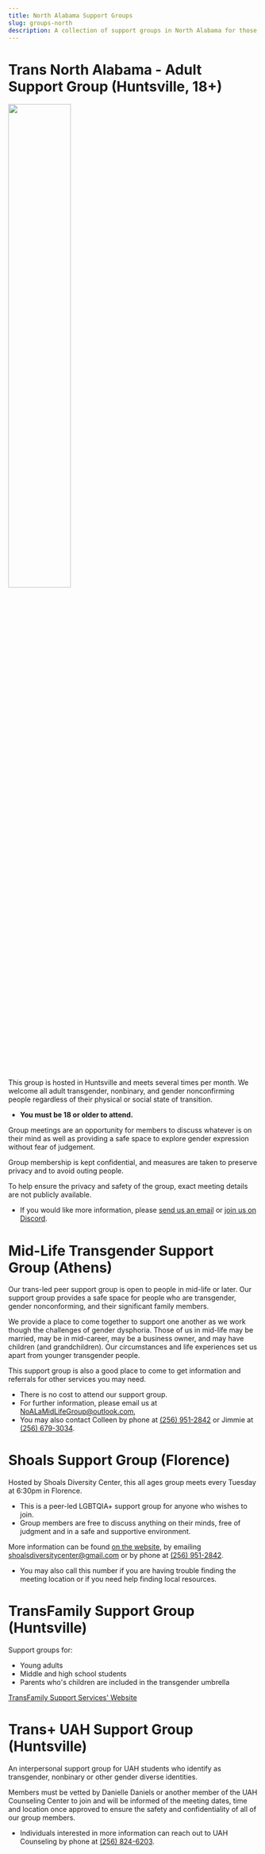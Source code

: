 ```yaml
---
title: North Alabama Support Groups
slug: groups-north
description: A collection of support groups in North Alabama for those included in the transgender umbrella.
---
```


# Trans North Alabama - Adult Support Group (Huntsville, 18+)

[<img src="/extra_static/tna-logo.png" width="50%" />][tna-discord]

This group is hosted in Huntsville and meets several times per month. We
welcome all adult transgender, nonbinary, and gender nonconfirming people regardless of
their physical or social state of transition.

- **You must be 18 or older to attend.**

Group meetings are an opportunity for members to discuss whatever is on their
mind as well as providing a safe space to explore gender expression without fear of judgement.

Group membership is kept confidential, and measures are taken to preserve privacy and to avoid outing people.

To help ensure the privacy and safety of the group, exact meeting details are
not publicly available.

- If you would like more information, please [send us an
  email][email-tna] or [join us on Discord][tna-discord].

# Mid-Life Transgender Support Group (Athens)

Our trans-led peer support group is open to people in mid-life or later. Our
support group provides a safe space for people who are transgender, gender
nonconforming, and their significant family members.

We provide a place to come together to support one another as we work though
the challenges of gender dysphoria. Those of us in mid-life may be married,
may be in mid-career, may be a business owner, and may have children
(and grandchildren). Our circumstances and life experiences set us apart from
younger transgender people.

This support group is also a good place to come to get information and
referrals for other services you may need.

- There is no cost to attend our support group.
- For further information, please email us at [NoALaMidLifeGroup@outlook.com][email-midlife],
- You may also contact Colleen by phone at [(256) 951-2842][phone-colleen] or Jimmie at [(256) 679-3034][phone-jimmie].

# Shoals Support Group (Florence)

Hosted by Shoals Diversity Center, this all ages group meets every Tuesday at
6:30pm in Florence.

- This is a peer-led LGBTQIA+ support group for anyone who
  wishes to join.
- Group members are free to discuss anything on their minds, free of judgment and
  in a safe and supportive environment.

More information can be found [on the website][shoals-diversitycenter], by emailing
[shoalsdiversitycenter@gmail.com][email-shoalsdiversity] or by phone at [(256) 951-2842][phone-shoalsdiversitycenter].

- You may also call this number if you are having
  trouble finding the meeting location or if you need help finding local
  resources.

# TransFamily Support Group (Huntsville)

Support groups for:

- Young adults
- Middle and high school students
- Parents who's children are included in the transgender umbrella

[TransFamily Support Services' Website][transfamily-supportcenter]

# Trans+ UAH Support Group (Huntsville)

An interpersonal support group for UAH students who identify as transgender,
nonbinary or other gender diverse identities.

Members must be vetted by Danielle Daniels or another member of the UAH
Counseling Center to join and will be informed of the meeting dates, time and
location once approved to ensure the safety and confidentiality of all of our
group members.

- Individuals interested in more information can reach out to UAH Counseling by
  phone at [(256) 824-6203][phone-uah].

[tna-discord]: https://discord.gg/3a9uxjwvbd "The Trans North Alabama logo, a rocket in the colors of the trans flag."
[email-tna]: mailto:membership@altgo.us "Email to contact the Trans North Alabama support group"
[email-midlife]: mailto:NoALaMidLifeGroup@outlook.com "Email to contact the North Alabama Mid-Life support group"
[phone-colleen]: tel:256-434-1850 "Phone number to contact Colleen at Mid-Life"
[phone-jimmie]: tel:256-679-3034 "Phone number to contact Jimmie at Mid-Life"
[shoals-diversitycenter]: https://www.shoalsdiversitycenter.org/ "Shoals Diversity Center's website"
[email-shoalsdiversity]: mailto:shoalsdiversitycenter@gmail.com "Email to contact the Shoals Diversity Center"
[phone-shoalsdiversitycenter]: tel:256-951-2842 "Shoals Diversity Center's phone number"
[transfamily-supportcenter]: https://transfamilysos.org/alabamachapter/ "Trans Family Support Services' website"
[phone-uah]: tel:256-824-6203 "UAH Counseling's phone number"
